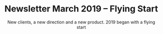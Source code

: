 ---
layout: "post"
title: "Newsletter March 2019 – Flying Start"
subtitle: "New clients, a new direction and a new product. 2019 began with a flying start"
image: "default.jpg"
category: "News"
tags: ["Newsletter", "Projects"]
link:
  type: "newsletter"
  url: " https://mailchi.mp/858a2c49b2d6/rvo7od5f0h-566123"
---